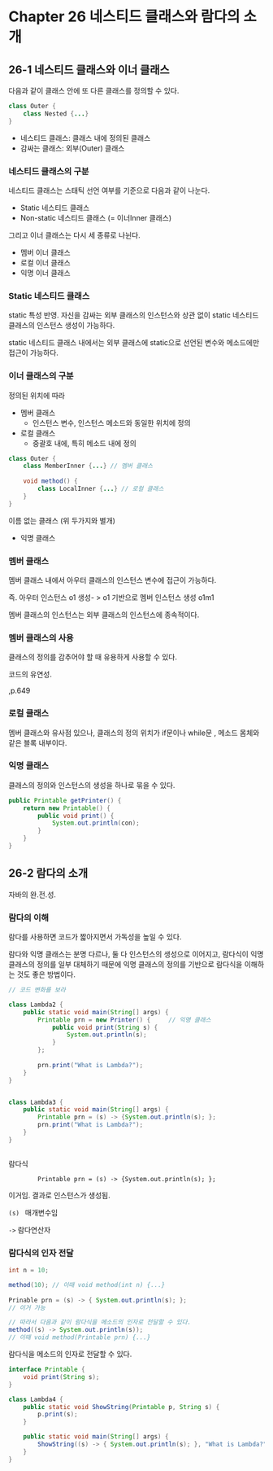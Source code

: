 # Chapter 26 네스티드 클래스와 람다의 소개

## 26-1 네스티드 클래스와 이너 클래스

다음과 같이 클래스 안에 또 다른 클래스를 정의할 수 있다.

```java
class Outer {
    class Nested {...}
}
```

* 네스티드 클래스: 클래스 내에 정의된 클래스
* 감싸는 클래스: 외부(Outer) 클래스

### 네스티드 클래스의 구분

네스티드 클래스는 스태틱 선언 여부를 기준으로 다음과 같이 나눈다.

* Static 네스티드 클래스
* Non-static 네스티드 클래스 (= 이너Inner 클래스)

그리고 이너 클래스는 다시 세 종류로 나뉜다.

* 멤버 이너 클래스
* 로컬 이너 클래스
* 익명 이너 클래스 

### Static 네스티드 클래스

static 특성 반영. 자신을 감싸는 외부 클래스의 인스턴스와 상관 없이 static 네스티드 클래스의 인스턴스 생성이 가능하다.

static 네스티드 클래스 내에서는 외부 클래스에 static으로 선언된 변수와 메소드에만 접근이 가능하다.

### 이너 클래스의 구분

정의된 위치에 따라

* 멤버 클래스
  * 인스턴스 변수, 인스턴스 메소드와 동일한 위치에 정의
* 로컬 클래스
  * 중괄호 내에, 특히 메소드 내에 정의 

```java
class Outer {
    class MemberInner {...} // 멤버 클래스
    
    void method() {
        class LocalInner {...} // 로컬 클래스
    }
}
```

이름 없는 클래스 (위 두가지와 별개)

* 익명 클래스 

### 멤버 클래스

멤버 클래스 내에서 아우터 클래스의 인스턴스 변수에 접근이 가능하다.

즉. 아우터 인스턴스 o1 생성- > o1 기반으로 멤버 인스턴스 생성 o1m1

멤버 클래스의 인스턴스는 외부 클래스의 인스턴스에 종속적이다. 

### 멤버 클래스의 사용

클래스의 정의를 감추어야 할 때 유용하게 사용할 수 있다.

코드의 유연성. 

,p.649

### 로컬 클래스

멤버 클래스와 유사점 있으나, 클래스의 정의 위치가 if문이나 while문 , 메소드 몸체와 같은 블록 내부이다.



### 익명 클래스

클래스의 정의와 인스턴스의 생성을 하나로 묶을 수 있다. 

```java
public Printable getPrinter() {
    return new Printable() {
        public void print() {
            System.out.println(con);
        }
    }
}
```



## 26-2 람다의 소개

자바의 완.전.성.

### 람다의 이해

람다를 사용하면 코드가 짧아지면서 가독성을 높일 수 있다. 

람다와 익명 클래스는 분명 다르나, 둘 다 인스턴스의 생성으로 이어지고, 람다식이 익명 클래스의 정의를 일부 대체하기 때문에 익명 클래스의 정의를 기반으로 람다식을 이해하는 것도 좋은 방법이다. 



```java
// 코드 변화를 보라

class Lambda2 {
    public static void main(String[] args) {
        Printable prn = new Printer() {		// 익명 클래스
            public void print(String s) {
                System.out.println(s);
            }
        };
        
        prn.print("What is Lambda?");
    }
}


class Lambda3 {
    public static void main(String[] args) {
        Printable prn = (s) -> {System.out.println(s); };
        prn.print("What is Lambda?");
    }
}



```

람다식

`        Printable prn = (s) -> {System.out.println(s); };`

이거임. 결과로 인스턴스가 생성됨.

`(s) ` 매개변수임

`->` 람다연산자



### 람다식의 인자 전달

```java
int n = 10;

method(10); // 이때 void method(int n) {...}
 
Prinable prn = (s) -> { System.out.println(s); };
// 이거 가능

// 따라서 다음과 같이 람다식을 메소드의 인자로 전달할 수 있다.
method((s) -> System.out.println(s)); 
// 이때 void method(Printable prn) {...}
```

람다식을 메소드의 인자로 전달할 수 있다.

```java
interface Printable {
    void print(String s);
}

class Lambda4 {
    public static void ShowString(Printable p, String s) {
        p.print(s);
    }

    public static void main(String[] args) {
        ShowString((s) -> { System.out.println(s); }, "What is Lambda?");
    }
}
```

